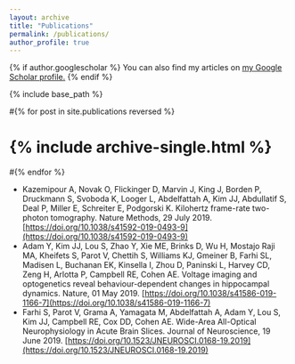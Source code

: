 ```yaml
---
layout: archive
title: "Publications"
permalink: /publications/
author_profile: true
---
```


{% if author.googlescholar %}
  You can also find my articles on <u><a href="{{author.googlescholar}}">my Google Scholar profile</a>.</u>
{% endif %}

{% include base_path %}

#{% for post in site.publications reversed %}
# {% include archive-single.html %}
#{% endfor %}

* Kazemipour A, Novak O, Flickinger D, Marvin J, King J, Borden P, Druckmann S, Svoboda K, Looger L,
Abdelfattah A, Kim JJ, Abdullatif S, Deal P, Miller E, Schreiter E, Podgorski K. Kilohertz frame-rate two-photon tomography. Nature Methods, 29 July 2019. [https://doi.org/10.1038/s41592-019-0493-9](https://doi.org/10.1038/s41592-019-0493-9)
* Adam Y, Kim JJ, Lou S, Zhao Y, Xie ME, Brinks D, Wu H, Mostajo Raji MA, Kheifets S, Parot V, Chettih S, Williams KJ, Gmeiner B, Farhi SL, Madisen L, Buchanan EK, Kinsella I, Zhou D, Paninski L, Harvey CD, Zeng H, Arlotta P, Campbell RE, Cohen AE. Voltage imaging and optogenetics reveal behaviour-dependent changes in hippocampal dynamics. Nature, 01 May 2019. [https://doi.org/10.1038/s41586-019-1166-7](https://doi.org/10.1038/s41586-019-1166-7)
* Farhi S, Parot V, Grama A, Yamagata M, Abdelfattah A, Adam Y, Lou S, Kim JJ, Campbell RE, Cox DD,
Cohen AE. Wide-Area All-Optical Neurophysiology in Acute Brain Slices. Journal of Neuroscience, 19 June 2019. [https://doi.org/10.1523/JNEUROSCI.0168-19.2019](https://doi.org/10.1523/JNEUROSCI.0168-19.2019)